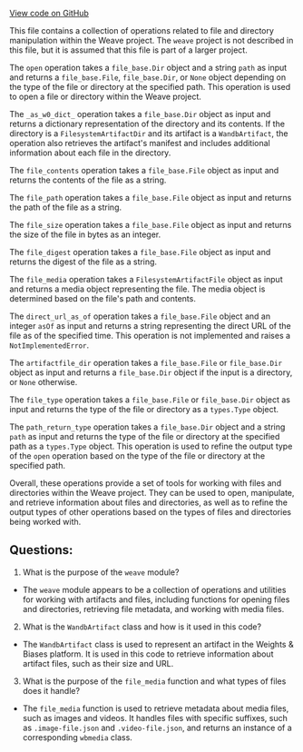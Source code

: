[View code on GitHub](https://github.com/wandb/weave/weave/ops_primitives/file.py)

This file contains a collection of operations related to file and directory manipulation within the Weave project. The `weave` project is not described in this file, but it is assumed that this file is part of a larger project.

The `open` operation takes a `file_base.Dir` object and a string `path` as input and returns a `file_base.File`, `file_base.Dir`, or `None` object depending on the type of the file or directory at the specified path. This operation is used to open a file or directory within the Weave project.

The `_as_w0_dict_` operation takes a `file_base.Dir` object as input and returns a dictionary representation of the directory and its contents. If the directory is a `FilesystemArtifactDir` and its artifact is a `WandbArtifact`, the operation also retrieves the artifact's manifest and includes additional information about each file in the directory.

The `file_contents` operation takes a `file_base.File` object as input and returns the contents of the file as a string.

The `file_path` operation takes a `file_base.File` object as input and returns the path of the file as a string.

The `file_size` operation takes a `file_base.File` object as input and returns the size of the file in bytes as an integer.

The `file_digest` operation takes a `file_base.File` object as input and returns the digest of the file as a string.

The `file_media` operation takes a `FilesystemArtifactFile` object as input and returns a media object representing the file. The media object is determined based on the file's path and contents.

The `direct_url_as_of` operation takes a `file_base.File` object and an integer `asOf` as input and returns a string representing the direct URL of the file as of the specified time. This operation is not implemented and raises a `NotImplementedError`.

The `artifactfile_dir` operation takes a `file_base.File` or `file_base.Dir` object as input and returns a `file_base.Dir` object if the input is a directory, or `None` otherwise.

The `file_type` operation takes a `file_base.File` or `file_base.Dir` object as input and returns the type of the file or directory as a `types.Type` object.

The `path_return_type` operation takes a `file_base.Dir` object and a string `path` as input and returns the type of the file or directory at the specified path as a `types.Type` object. This operation is used to refine the output type of the `open` operation based on the type of the file or directory at the specified path.

Overall, these operations provide a set of tools for working with files and directories within the Weave project. They can be used to open, manipulate, and retrieve information about files and directories, as well as to refine the output types of other operations based on the types of files and directories being worked with.
## Questions: 
 1. What is the purpose of the `weave` module?
- The `weave` module appears to be a collection of operations and utilities for working with artifacts and files, including functions for opening files and directories, retrieving file metadata, and working with media files.

2. What is the `WandbArtifact` class and how is it used in this code?
- The `WandbArtifact` class is used to represent an artifact in the Weights & Biases platform. It is used in this code to retrieve information about artifact files, such as their size and URL.

3. What is the purpose of the `file_media` function and what types of files does it handle?
- The `file_media` function is used to retrieve metadata about media files, such as images and videos. It handles files with specific suffixes, such as `.image-file.json` and `.video-file.json`, and returns an instance of a corresponding `wbmedia` class.